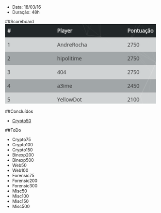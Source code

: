 - Data: 18/03/16
- Duração: 48h

##Scoreboard
![Scoreboard](_images/scoreboard.png)

##Concluídos
- [Crypto50](crypto/crypto50)

##ToDo
- Crypto75
- Crypto100
- Crypto150
- Binexp200
- Binexp500
- Web50
- Web100
- Forensic75
- Forensic200
- Forensic300
- Misc50
- Misc100
- Misc150
- Misc500
